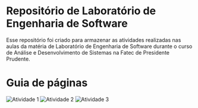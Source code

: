 # Repositório de Laboratório de Engenharia de Software
Esse repositório foi criado para armazenar as atividades realizadas nas aulas da matéria de Laboratório de Engenharia de Software durante o curso de Análise e Desenvolvimento de Sistemas na Fatec de Presidente Prudente.

# Guia de páginas

![Atividade 1](Semana1)
![Atividade 2](Semana2)
![Atividade 3](Semana3)